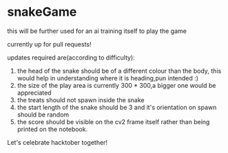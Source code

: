 # snakeGame
this will be further used for an ai training itself to play the game

currently up for pull requests!

updates required are(according to difficulty):
  1) the head of the snake should be of a different colour than the body, this would help in understanding where it is heading,pun intended :)
  2) the size of the play area is currently 300 * 300,a bigger one would be appreciated
  3) the treats should not spawn inside the snake
  4) the start length of the snake should be 3 and it's orientation on spawn should be random
  5) the score should be visible on the cv2 frame itself rather than being printed on the notebook.
  
Let's celebrate hacktober together!
